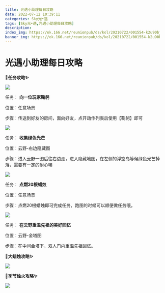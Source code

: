 ```yaml
---
title: 光遇小助理每日攻略
date: 2022-07-12 10:39:11
categories: Sky光•遇
tags: [Sky光•遇,光遇小助理每日攻略]
description: 
index_img: https://ok.166.net/reunionpub/ds/kol/20210722/001554-k2u90bj7ay.png?imageView&thumbnail=600x0&type=jpg
banner_img: https://ok.166.net/reunionpub/ds/kol/20210722/001554-k2u90bj7ay.png?imageView&thumbnail=600x0&type=jpg
---
```

# 光遇小助理每日攻略
**🎉任务攻略✨**

![](https://ok.166.net/reunionpub/ds/kol/20220712/000849-pzv4cq5h9a.png)

任务： **向一位玩家鞠躬**

位置：任意场景

步骤：传送到好友的房间，面向好友，点开动作列表后使用【鞠躬】即可

![](https://ok.166.net/reunionpub/ds/kol/20220712/000936-39n4jbithu.png)

任务： **收集绿色光芒**

位置：云野-右边隐藏图

步骤：进入云野一图后往右边走，进入隐藏地图，在左侧的浮空岛等候绿色光芒掉落，需要有一定的耐心噢

![](https://ok.166.net/reunionpub/ds/kol/20220710/000134-fvaydgszle.png)

任务： **点燃20根蜡烛**

位置：任意场景

步骤：点燃20根蜡烛即可完成任务，跑图的时候可以顺便做任务哦。

  

![](https://ok.166.net/reunionpub/ds/kol/20220712/001514-war9h8pmcv.png)

任务： **在云野重温先祖的美好回忆**  

位置：云野-金塔图

步骤：在中间金塔下，双人门内重温先祖回忆。

  

 **🎉大蜡烛攻略✨**

![](https://ok.166.net/reunionpub/ds/kol/20220712/001038-stghrsf8ba.png)

  

 **🎉季节烛火攻略✨**

![](https://ok.166.net/reunionpub/ds/kol/20220712/001124-pz60ud21oc.png)

  

